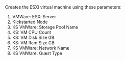 Creates the ESXi virtual machine using these parameters:

1. VMWare: ESXi Server
2. Kickstarted Node
3. KS VMWare: Storage Pool Name
4. KS: VM CPU Count
5. KS: VM Disk Size GB
6. KS: VM Ram Size GB
7. KS VMWare: Network Name
8. KS VMWare: Guest Type